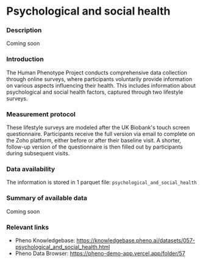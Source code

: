 # Psychological and social health

### Description 

Coming soon

### Introduction

The Human Phenotype Project conducts comprehensive data collection through online surveys, where participants voluntarily provide information on various aspects influencing their health. This includes information about psychological and social health factors, captured through two lifestyle surveys.

### Measurement protocol 
<!-- long measurment protocol for the data browser -->
These lifestyle surveys are modeled after the UK Biobank's touch screen questionnaire. Participants receive the full version via email to complete on the Zoho platform, either before or after their baseline visit. A shorter, follow-up version of the questionnaire is then filled out by participants during subsequent visits. 

### Data availability 
<!-- for the example notebooks -->
The information is stored in 1 parquet file: `psychological_and_social_health`

### Summary of available data 
<!-- for the data browser -->
Coming soon

### Relevant links

* Pheno Knowledgebase: https://knowledgebase.pheno.ai/datasets/057-psychological_and_social_health.html
* Pheno Data Browser: https://pheno-demo-app.vercel.app/folder/57